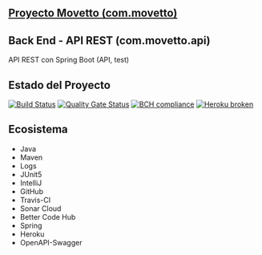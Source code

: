 ## [Proyecto Movetto (com.movetto)](http://www.movetto.com)
## Back End - API REST (com.movetto.api)
API REST con Spring Boot (API, test)
## Estado del Proyecto
[![Build Status](https://travis-ci.org/gusguma/movetto-backend-api.svg?branch=develop)](https://travis-ci.org/gusguma/movetto-backend-api)
[![Quality Gate Status](https://sonarcloud.io/api/project_badges/measure?project=com.movetto%3Aapi&metric=alert_status)](https://sonarcloud.io/dashboard?id=com.movetto%3Aapi)
[![BCH compliance](https://bettercodehub.com/edge/badge/gusguma/movetto-backend-api?branch=develop)](https://bettercodehub.com/)
[![Heroku broken](https://movetto-backend-api.herokuapp.com/system/version-badge)](https://movetto-backend-api.herokuapp.com/swagger-ui.html)
## Ecosistema
* Java
* Maven
* Logs
* JUnit5
* IntelliJ
* GitHub
* Travis-CI
* Sonar Cloud
* Better Code Hub
* Spring
* Heroku
* OpenAPI-Swagger
